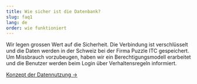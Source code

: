 ```yaml
---
title: Wie sicher ist die Datenbank? 
slug: faq1
lang: de
order: wie funktioniert
---
```


Wir legen grossen Wert auf die Sicherheit. Die Verbindung ist verschlüsselt und die Daten werden in der Schweiz bei der Firma Puzzle ITC gespeichert. Um Missbrauch vorzubeugen, haben wir ein Berech­tigungs­modell erarbeitet und die Benutzer werden beim Login über Verhaltensregeln informiert.

[Konzept der Datennutzung ->](https://pfadi.swiss/de/publikationen-downloads/downloads/detail/153/midata-datennutzung/)
